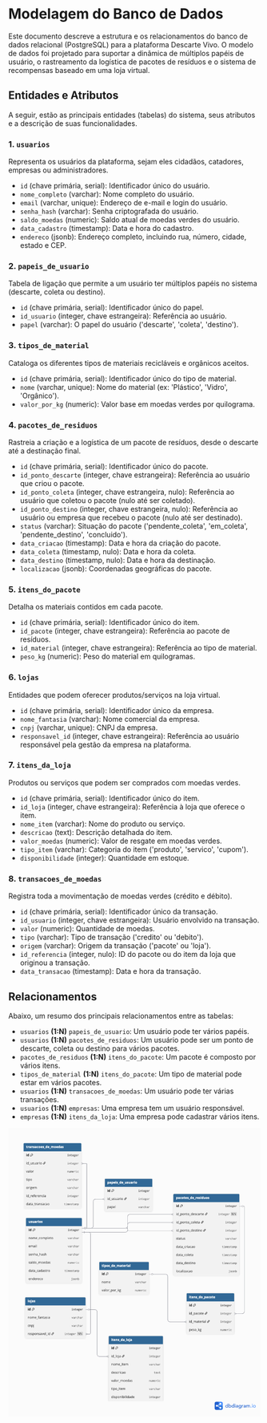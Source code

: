 # Modelagem do Banco de Dados

Este documento descreve a estrutura e os relacionamentos do banco de dados relacional (PostgreSQL) para a plataforma Descarte Vivo. O modelo de dados foi projetado para suportar a dinâmica de múltiplos papéis de usuário, o rastreamento da logística de pacotes de resíduos e o sistema de recompensas baseado em uma loja virtual.

## Entidades e Atributos

A seguir, estão as principais entidades (tabelas) do sistema, seus atributos e a descrição de suas funcionalidades.

### 1. `usuarios`
Representa os usuários da plataforma, sejam eles cidadãos, catadores, empresas ou administradores.
- `id` (chave primária, serial): Identificador único do usuário.
- `nome_completo` (varchar): Nome completo do usuário.
- `email` (varchar, unique): Endereço de e-mail e login do usuário.
- `senha_hash` (varchar): Senha criptografada do usuário.
- `saldo_moedas` (numeric): Saldo atual de moedas verdes do usuário.
- `data_cadastro` (timestamp): Data e hora do cadastro.
- `endereco` (jsonb): Endereço completo, incluindo rua, número, cidade, estado e CEP.

### 2. `papeis_de_usuario`
Tabela de ligação que permite a um usuário ter múltiplos papéis no sistema (descarte, coleta ou destino).
- `id` (chave primária, serial): Identificador único do papel.
- `id_usuario` (integer, chave estrangeira): Referência ao usuário.
- `papel` (varchar): O papel do usuário ('descarte', 'coleta', 'destino').

### 3. `tipos_de_material`
Cataloga os diferentes tipos de materiais recicláveis e orgânicos aceitos.
- `id` (chave primária, serial): Identificador único do tipo de material.
- `nome` (varchar, unique): Nome do material (ex: 'Plástico', 'Vidro', 'Orgânico').
- `valor_por_kg` (numeric): Valor base em moedas verdes por quilograma.

### 4. `pacotes_de_residuos`
Rastreia a criação e a logística de um pacote de resíduos, desde o descarte até a destinação final.
- `id` (chave primária, serial): Identificador único do pacote.
- `id_ponto_descarte` (integer, chave estrangeira): Referência ao usuário que criou o pacote.
- `id_ponto_coleta` (integer, chave estrangeira, nulo): Referência ao usuário que coletou o pacote (nulo até ser coletado).
- `id_ponto_destino` (integer, chave estrangeira, nulo): Referência ao usuário ou empresa que recebeu o pacote (nulo até ser destinado).
- `status` (varchar): Situação do pacote ('pendente_coleta', 'em_coleta', 'pendente_destino', 'concluido').
- `data_criacao` (timestamp): Data e hora da criação do pacote.
- `data_coleta` (timestamp, nulo): Data e hora da coleta.
- `data_destino` (timestamp, nulo): Data e hora da destinação.
- `localizacao` (jsonb): Coordenadas geográficas do pacote.

### 5. `itens_do_pacote`
Detalha os materiais contidos em cada pacote.
- `id` (chave primária, serial): Identificador único do item.
- `id_pacote` (integer, chave estrangeira): Referência ao pacote de resíduos.
- `id_material` (integer, chave estrangeira): Referência ao tipo de material.
- `peso_kg` (numeric): Peso do material em quilogramas.

### 6. `lojas`
Entidades que podem oferecer produtos/serviços na loja virtual.
- `id` (chave primária, serial): Identificador único da empresa.
- `nome_fantasia` (varchar): Nome comercial da empresa.
- `cnpj` (varchar, unique): CNPJ da empresa.
- `responsavel_id` (integer, chave estrangeira): Referência ao usuário responsável pela gestão da empresa na plataforma.

### 7. `itens_da_loja`
Produtos ou serviços que podem ser comprados com moedas verdes.
- `id` (chave primária, serial): Identificador único do item.
- `id_loja` (integer, chave estrangeira): Referência à loja que oferece o item.
- `nome_item` (varchar): Nome do produto ou serviço.
- `descricao` (text): Descrição detalhada do item.
- `valor_moedas` (numeric): Valor de resgate em moedas verdes.
- `tipo_item` (varchar): Categoria do item ('produto', 'servico', 'cupom').
- `disponibilidade` (integer): Quantidade em estoque.

### 8. `transacoes_de_moedas`
Registra toda a movimentação de moedas verdes (crédito e débito).
- `id` (chave primária, serial): Identificador único da transação.
- `id_usuario` (integer, chave estrangeira): Usuário envolvido na transação.
- `valor` (numeric): Quantidade de moedas.
- `tipo` (varchar): Tipo de transação ('credito' ou 'debito').
- `origem` (varchar): Origem da transação ('pacote' ou 'loja').
- `id_referencia` (integer, nulo): ID do pacote ou do item da loja que originou a transação.
- `data_transacao` (timestamp): Data e hora da transação.

## Relacionamentos

Abaixo, um resumo dos principais relacionamentos entre as tabelas:

- `usuarios` **(1:N)** `papeis_de_usuario`: Um usuário pode ter vários papéis.
- `usuarios` **(1:N)** `pacotes_de_residuos`: Um usuário pode ser um ponto de descarte, coleta ou destino para vários pacotes.
- `pacotes_de_residuos` **(1:N)** `itens_do_pacote`: Um pacote é composto por vários itens.
- `tipos_de_material` **(1:N)** `itens_do_pacote`: Um tipo de material pode estar em vários pacotes.
- `usuarios` **(1:N)** `transacoes_de_moedas`: Um usuário pode ter várias transações.
- `usuarios` **(1:N)** `empresas`: Uma empresa tem um usuário responsável.
- `empresas` **(1:N)** `itens_da_loja`: Uma empresa pode cadastrar vários itens.

![Diagrama ER](dataModelDescarteVivo.png)